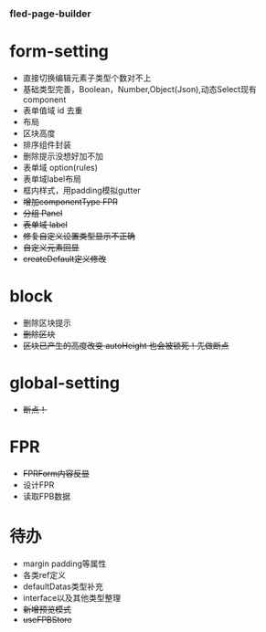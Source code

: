 ### fled-page-builder

# form-setting
- 直接切换编辑元素子类型个数对不上
- 基础类型完善，Boolean，Number,Object(Json),动态Select现有component
- 表单值域 id 去重
- 布局
- 区块高度
- 排序组件封装
- 删除提示没想好加不加
- 表单域 option(rules)
- 表单域label布局
- 框内样式，用padding模拟gutter
- ~~增加componentType FPR~~
- ~~分组 Panel~~
- ~~表单域 label~~
- ~~修复自定义设置类型显示不正确~~
- ~~自定义元素回显~~
- ~~createDefault定义修改~~

# block

- 删除区块提示
- ~~删除区块~~
- ~~区块已产生的高度改变 autoHeight 也会被锁死！先做断点~~

# global-setting

- ~~断点！~~

# FPR
- ~~FPRForm内容反显~~
- 设计FPR
- 读取FPB数据


# 待办
- margin padding等属性
- 各类ref定义
- defaultDatas类型补充
- interface以及其他类型整理
- ~~新增预览模式~~
- ~~useFPBStore~~
